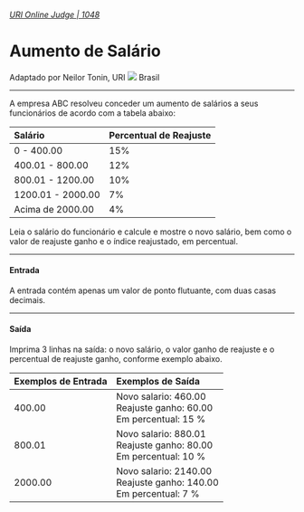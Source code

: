 ###### [URI Online Judge | 1048][1]
# Aumento de Salário
Adaptado por Neilor Tonin, URI ![][2] Brasil
***
A empresa ABC resolveu conceder um aumento de salários a seus funcionários de acordo com a tabela abaixo:

| Salário           | Percentual de Reajuste      |
| :-                | :-                          |
| 0 - 400.00        | 15%                         |
| 400.01 - 800.00   | 12%                         |
| 800.01 - 1200.00  | 10%                         |
| 1200.01 - 2000.00 | 7%                          |
| Acima de 2000.00  | 4%                          |

Leia o salário do funcionário e calcule e mostre o novo salário, bem como o valor de reajuste ganho e o índice reajustado, em percentual.
***
#### Entrada
A entrada contém apenas um valor de ponto flutuante, com duas casas decimais.
***
#### Saída
Imprima 3 linhas na saída: o novo salário, o valor ganho de reajuste e o percentual de reajuste ganho, conforme exemplo abaixo.

| Exemplos de Entrada             | Exemplos de Saída                                                                  |
| :-                              | :-                                                                                 |
| 400.00                          | Novo salario: 460.00 <br> Reajuste ganho: 60.00 <br> Em percentual: 15 %           |
| 800.01                          | Novo salario: 880.01 <br> Reajuste ganho: 80.00 <br> Em percentual: 10 %           |
| 2000.00                         | Novo salario: 2140.00 <br> Reajuste ganho: 140.00 <br> Em percentual: 7 %          |
 
[1]: https://www.urionlinejudge.com.br/judge/pt/problems/view/1048
[2]: https://resources.urionlinejudge.com.br/gallery/images/flags/br.gif